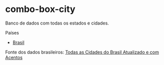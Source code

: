 combo-box-city
==============

Banco de dados com todas os estados e cidades.

Países  

* [Brasil](https://github.com/williamespindola/combo-box-city/tree/brasil)

Fonte dos dados brasileiros: [Todas as Cidades do Brasil Atualizado e com Acentos](http://samus.com.br/web/site/artigo-todas_as_cidades_do_brasil_atualizado_e_com_acentos)
